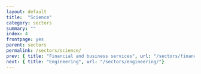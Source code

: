 ```yaml
---
layout: default
title:  "Science"
category: sectors
summary: ""
index: 4
frontpage: yes
parent: sectors
permalink: /sectors/science/
prev: { title: "Financial and business services", url: "/sectors/financial-and-business/"}
next: { title: "Engineering", url: "/sectors/engineering/"}
---
```

